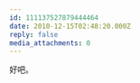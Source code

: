 ```yaml
---
id: 111137527879444464
date: 2010-12-15T02:48:20.000Z
reply: false
media_attachments: 0
---
```


好吧。

